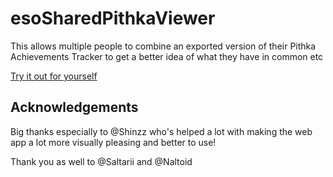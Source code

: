 # esoSharedPithkaViewer
This allows multiple people to combine an exported version of their Pithka Achievements Tracker to get a better idea of what they have in common etc

[Try it out for yourself](https://worhello.github.io/esoSharedPithkaViewer/)

## Acknowledgements
Big thanks especially to @Shinzz who's helped a lot with making the web app a lot more visually pleasing and better to use!

Thank you as well to @Saltarii and @Naltoid
